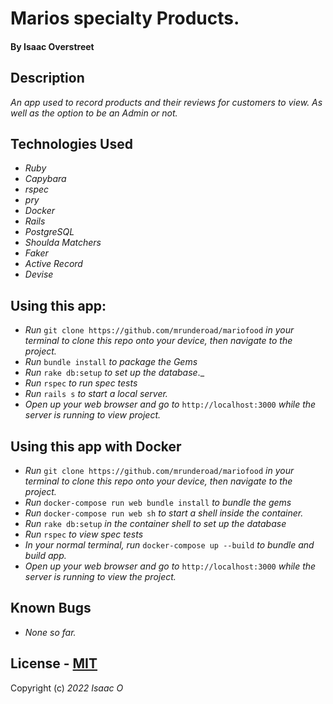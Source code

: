 # Marios specialty Products.

#### By Isaac Overstreet


## Description
_An app used to record products and their reviews for customers to view. As well as the option to be an Admin or not._

## Technologies Used
* _Ruby_
* _Capybara_
* _rspec_
* _pry_
* _Docker_
* _Rails_
* _PostgreSQL_
* _Shoulda Matchers_
* _Faker_
* _Active Record_
* _Devise_

## Using this app:

* _Run_ `git clone https://github.com/mrunderoad/mariofood` _in your terminal to clone this repo onto your device, then navigate to the project._
* _Run_ `bundle install` _to package the Gems_
* _Run_ `rake db:setup` _to set up the database_._
* _Run_ `rspec` _to run spec tests_
* _Run_ `rails s` _to start a local server._
* _Open up your web browser and go to_ `http://localhost:3000` _while the server is running to view project._

## Using this app with Docker

* _Run_ `git clone https://github.com/mrunderoad/mariofood` _in your terminal to clone this repo onto your device, then navigate to the project._
* _Run_ `docker-compose run web bundle install` _to bundle the gems_
* _Run_ `docker-compose run web sh` _to start a shell inside the container._
* _Run_ `rake db:setup` _in the container shell to set up the database_
* _Run_ `rspec` _to view spec tests_
* _In your normal terminal, run_ `docker-compose up --build` _to bundle and build app._
* _Open up your web browser and go to_ `http://localhost:3000` _while the server is running to view the project._

## Known Bugs
* _None so far._

## License - [MIT](https://opensource.org/licenses/MIT)

Copyright (c) _2022_ _Isaac O_
